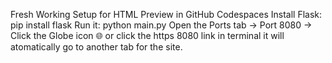 Fresh Working Setup for HTML Preview in GitHub Codespaces
      Install Flask:   pip install flask
  Run it: python main.py
Open the Ports tab → Port 8080 → Click the Globe icon 🌐
or click the https 8080 link in terminal it will atomatically go to another tab for the site.

